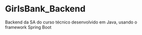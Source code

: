# GirlsBank_Backend
Backend da SA do curso técnico desenvolvido em Java, usando o framework Spring Boot
